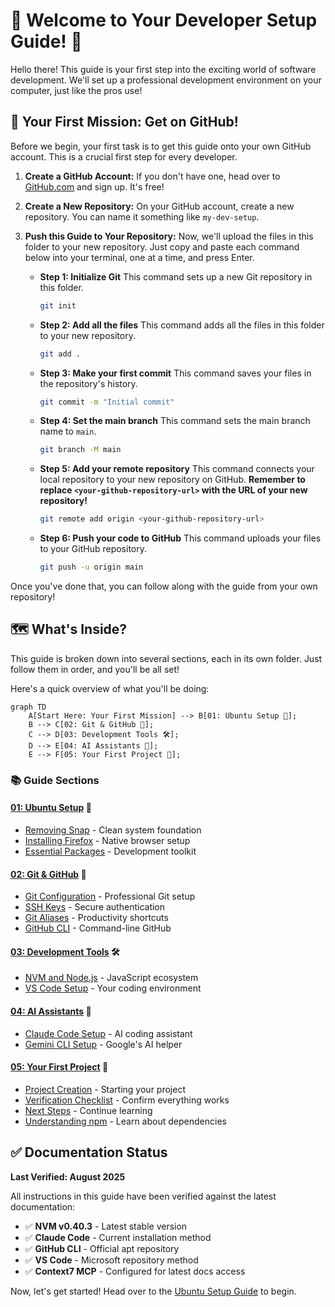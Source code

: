 # 🚀 Welcome to Your Developer Setup Guide! 🚀

Hello there! This guide is your first step into the exciting world of software development. We'll set up a professional development environment on your computer, just like the pros use!

## 🎯 Your First Mission: Get on GitHub!

Before we begin, your first task is to get this guide onto your own GitHub account. This is a crucial first step for every developer.

1.  **Create a GitHub Account:** If you don't have one, head over to [GitHub.com](https://github.com) and sign up. It's free!

2.  **Create a New Repository:** On your GitHub account, create a new repository. You can name it something like `my-dev-setup`.

3.  **Push this Guide to Your Repository:** Now, we'll upload the files in this folder to your new repository. Just copy and paste each command below into your terminal, one at a time, and press Enter.

    *   **Step 1: Initialize Git**
        This command sets up a new Git repository in this folder.
        ```bash
        git init
        ```

    *   **Step 2: Add all the files**
        This command adds all the files in this folder to your new repository.
        ```bash
        git add .
        ```

    *   **Step 3: Make your first commit**
        This command saves your files in the repository's history.
        ```bash
        git commit -m "Initial commit"
        ```

    *   **Step 4: Set the main branch**
        This command sets the main branch name to `main`.
        ```bash
        git branch -M main
        ```

    *   **Step 5: Add your remote repository**
        This command connects your local repository to your new repository on GitHub. **Remember to replace `<your-github-repository-url>` with the URL of your new repository!**
        ```bash
        git remote add origin <your-github-repository-url>
        ```

    *   **Step 6: Push your code to GitHub**
        This command uploads your files to your GitHub repository.
        ```bash
        git push -u origin main
        ```

Once you've done that, you can follow along with the guide from your own repository!

## 🗺️ What's Inside?

This guide is broken down into several sections, each in its own folder. Just follow them in order, and you'll be all set!

Here's a quick overview of what you'll be doing:

```mermaid
graph TD
    A[Start Here: Your First Mission] --> B[01: Ubuntu Setup 🐧];
    B --> C[02: Git & GitHub 🐙];
    C --> D[03: Development Tools 🛠️];
    D --> E[04: AI Assistants 🤖];
    E --> F[05: Your First Project 🎉];
```

### 📚 Guide Sections

#### [01: Ubuntu Setup](01-ubuntu-setup/) 🐧
- [Removing Snap](01-ubuntu-setup/01-removing-snap.md) - Clean system foundation
- [Installing Firefox](01-ubuntu-setup/02-installing-firefox.md) - Native browser setup
- [Essential Packages](01-ubuntu-setup/03-essential-packages.md) - Development toolkit

#### [02: Git & GitHub](02-git-and-github/) 🐙
- [Git Configuration](02-git-and-github/01-git-configuration.md) - Professional Git setup
- [SSH Keys](02-git-and-github/02-ssh-keys.md) - Secure authentication
- [Git Aliases](02-git-and-github/03-git-aliases.md) - Productivity shortcuts
- [GitHub CLI](02-git-and-github/04-github-cli.md) - Command-line GitHub

#### [03: Development Tools](03-development-tools/) 🛠️
- [NVM and Node.js](03-development-tools/01-nvm-and-nodejs.md) - JavaScript ecosystem
- [VS Code Setup](03-development-tools/02-vscode-setup.md) - Your coding environment

#### [04: AI Assistants](04-ai-assistants/) 🤖
- [Claude Code Setup](04-ai-assistants/01-claude-code-setup.md) - AI coding assistant
- [Gemini CLI Setup](04-ai-assistants/02-gemini-cli-setup.md) - Google's AI helper

#### [05: Your First Project](05-your-first-project/) 🎉
- [Project Creation](05-your-first-project/01-project-creation.md) - Starting your project
- [Verification Checklist](05-your-first-project/02-verification-checklist.md) - Confirm everything works
- [Next Steps](05-your-first-project/03-next-steps.md) - Continue learning
- [Understanding npm](05-your-first-project/04-understanding-npm-and-node_modules.md) - Learn about dependencies

## ✅ Documentation Status

**Last Verified: August 2025**

All instructions in this guide have been verified against the latest documentation:
- ✅ **NVM v0.40.3** - Latest stable version
- ✅ **Claude Code** - Current installation method
- ✅ **GitHub CLI** - Official apt repository
- ✅ **VS Code** - Microsoft repository method
- ✅ **Context7 MCP** - Configured for latest docs access

Now, let's get started! Head over to the [Ubuntu Setup Guide](01-ubuntu-setup/01-removing-snap.md) to begin.
